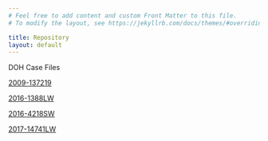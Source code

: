 ```yaml
---
# Feel free to add content and custom Front Matter to this file.
# To modify the layout, see https://jekyllrb.com/docs/themes/#overriding-theme-defaults

title: Repository
layout: default
---
```

DOH Case Files

  [2009-137219](https://kcpeorg.github.io/WA/JenniferKeilin/DOH/cases/2009-137219.pdf)

  [2016-1388LW](https://kcpeorg.github.io/WA/JenniferKeilin/DOH/cases/2016-1388LW.pdf)

  [2016-4218SW](https://kcpeorg.github.io/WA/JenniferKeilin/DOH/cases/2016-4218SW.pdf)

  [2017-14741LW](https://kcpeorg.github.io/WA/JenniferKeilin/DOH/cases/2017-14741LW.pdf)
